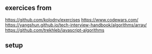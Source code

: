## exercices from

https://github.com/kolodny/exercises
https://www.codewars.com/
https://yangshun.github.io/tech-interview-handbook/algorithms/array/
https://github.com/trekhleb/javascript-algorithms

## setup
